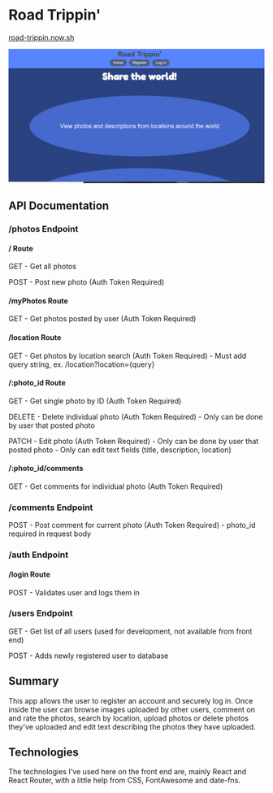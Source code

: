 # Road Trippin'

[road-trippin.now.sh](https://road-trippin.now.sh)

![Road Trippin' Landing Page](./src/road-trippin-screenshot.png)

## API Documentation

### /photos Endpoint

#### / Route

GET - Get all photos

POST - Post new photo (Auth Token Required)

#### /myPhotos Route

GET - Get photos posted by user (Auth Token Required)

#### /location Route

GET - Get photos by location search (Auth Token Required) - Must add query string, ex. /location?location={query}

#### /:photo_id Route

GET - Get single photo by ID (Auth Token Required)

DELETE - Delete individual photo (Auth Token Required) - Only can be done by user that posted photo

PATCH - Edit photo (Auth Token Required) - Only can be done by user that posted photo - Only can edit text fields (title, description, location)

#### /:photo_id/comments

GET - Get comments for individual photo (Auth Token Required)

### /comments Endpoint

POST - Post comment for current photo (Auth Token Required) - photo_id required in request body

### /auth Endpoint

#### /login Route

POST - Validates user and logs them in

### /users Endpoint

GET - Get list of all users (used for development, not available from front end)

POST - Adds newly registered user to database

## Summary

This app allows the user to register an account and securely log in.  Once inside the user can browse images uploaded by other users, comment on and rate the photos, search by location, upload photos or delete photos they've uploaded and edit text describing the photos they have uploaded.

## Technologies

The technologies I've used here on the front end are, mainly React and React Router, with a little help from CSS, FontAwesome and date-fns.